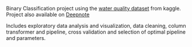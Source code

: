 Binary Classification project using the <a href="https://www.kaggle.com/datasets/mssmartypants/water-quality">water quality dataset</a> from kaggle. Project also available on <a href="https://deepnote.com/workspace/acme-inc-9dd7-0ccd532a-5896-44c6-b58b-02d6668f6611/project/Binary-Classification-Project-Pezzutti-07a611fa-11f4-4f2b-b529-7b8f3376128c">Deepnote</a>

Includes exploratory data analysis and visualization, data cleaning, column transformer and pipeline, cross validation and selection of optimal pipeline and parameters.
